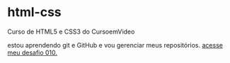 # html-css
 Curso de HTML5 e CSS3 do CursoemVideo


estou aprendendo git e GitHub e vou gerenciar meus repositórios.
<a href = "https://github.com/luhlms/html-css/tree/main/desafios/d010"> acesse meu desafio 010.